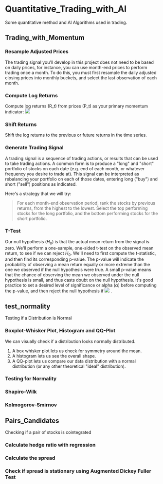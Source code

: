 # Quantitative_Trading_with_AI
Some quantitative method and AI Algorithms used in trading.

## Trading_with_Momentum
### Resample Adjusted Prices
The trading signal you'll develop in this project does not need to be based on daily prices, for instance, you can use month-end prices to perform trading once a month. To do this, you must first resample the daily adjusted closing prices into monthly buckets, and select the last observation of each month.
### Compute Log Returns
Compute log returns (R_t) from prices (P_t) as your primary momentum indicator:
<img src="https://render.githubusercontent.com/render/math?math=R_t = log_e(P_t) - log_e(P_{t-1})">
### Shift Returns
Shift the log returns to the previous or future returns in the time series.
### Generate Trading Signal
A trading signal is a sequence of trading actions, or results that can be used to take trading actions. A common form is to produce a "long" and "short" portfolio of stocks on each date (e.g. end of each month, or whatever frequency you desire to trade at). This signal can be interpreted as rebalancing your portfolio on each of those dates, entering long ("buy") and short ("sell") positions as indicated.

Here's a strategy that we will try:

> For each month-end observation period, rank the stocks by previous returns, from the highest to the lowest. Select the top performing stocks for the long portfolio, and the bottom performing stocks for the short portfolio.

### T-Test

Our null hypothesis ($H_0$) is that the actual mean return from the signal is zero. We'll perform a one-sample, one-sided t-test on the observed mean return, to see if we can reject $H_0$.
We'll need to first compute the t-statistic, and then find its corresponding p-value. The p-value will indicate the probability of observing a mean return equally or more extreme than the one we observed if the null hypothesis were true. A small p-value means that the chance of observing the mean we observed under the null hypothesis is small, and thus casts doubt on the null hypothesis. It's good practice to set a desired level of significance or alpha ($\alpha$) before computing the p-value, and then reject the null hypothesis if <img src="https://render.githubusercontent.com/render/math?math=p &lt; \alpha"> .

## test_normality ##

Testing if a Distribution is Normal

### Boxplot-Whisker Plot, Histogram and QQ-Plot ###

We can visually check if a distribution looks normally distributed. 
1. A box whisker plot lets us check for symmetry around the mean. 
2. A histogram lets us see the overall shape. 
3. A QQ-plot lets us compare our data distribution with a normal distribution (or any other theoretical "ideal" distribution).

### Testing for Normality ###

### Shapiro-Wilk ###
### Kolmogorov-Smirnov ###

## Pairs_Candidates
Checking if a pair of stocks is cointegrated
### Calculate hedge ratio with regression
### Calculate the spread
### Check if spread is stationary using Augmented Dickey Fuller Test
